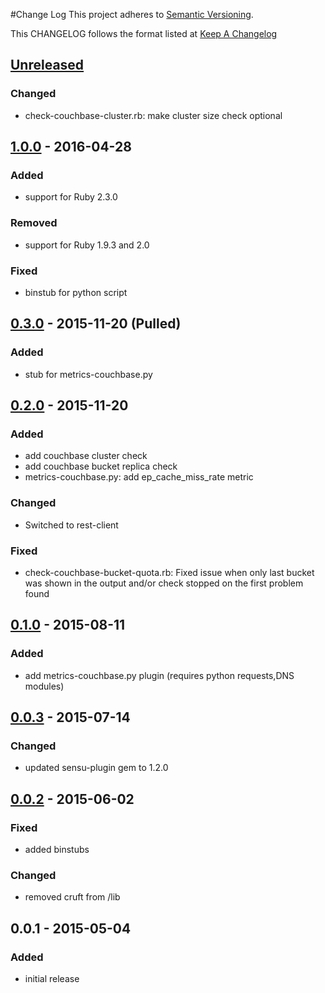 #Change Log
This project adheres to [Semantic Versioning](http://semver.org/).

This CHANGELOG follows the format listed at [Keep A Changelog](http://keepachangelog.com/)

## [Unreleased]
### Changed
- check-couchbase-cluster.rb: make cluster size check optional

## [1.0.0] - 2016-04-28
### Added
- support for Ruby 2.3.0

### Removed
- support for Ruby 1.9.3 and 2.0

### Fixed
- binstub for python script

## [0.3.0] - 2015-11-20 (Pulled)
### Added
- stub for metrics-couchbase.py

## [0.2.0] - 2015-11-20
### Added
- add couchbase cluster check
- add couchbase bucket replica check
- metrics-couchbase.py: add ep_cache_miss_rate metric

### Changed
- Switched to rest-client

### Fixed
- check-couchbase-bucket-quota.rb: Fixed issue when only last bucket was shown in the output and/or check stopped on
  the first problem found


## [0.1.0] - 2015-08-11
### Added
- add metrics-couchbase.py plugin (requires python requests,DNS modules)

## [0.0.3] - 2015-07-14
### Changed
- updated sensu-plugin gem to 1.2.0

## [0.0.2] - 2015-06-02
### Fixed
- added binstubs

### Changed
- removed cruft from /lib

## 0.0.1 - 2015-05-04
### Added
- initial release

[unreleased]: https://github.com/sensu-plugins/sensu-plugins-couchbase/compare/1.0.0...HEAD
[1.0.0]: https://github.com/sensu-plugins/sensu-plugins-couchbase/compare/0.3.0...1.0.0
[0.3.0]: https://github.com/sensu-plugins/sensu-plugins-couchbase/compare/0.2.0...0.3.0
[0.2.0]: https://github.com/sensu-plugins/sensu-plugins-couchbase/compare/0.1.0...0.2.0
[0.1.0]: https://github.com/sensu-plugins/sensu-plugins-couchbase/compare/0.0.3...0.1.0
[0.0.3]: https://github.com/sensu-plugins/sensu-plugins-couchbase/compare/0.0.2...0.0.3
[0.0.2]: https://github.com/sensu-plugins/sensu-plugins-couchbase/compare/0.0.1...0.0.2
